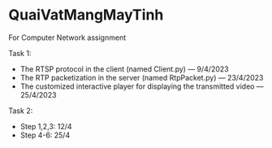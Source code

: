 # QuaiVatMangMayTinh
For Computer Network assignment

Task 1:
- The RTSP protocol in the client (named Client.py) — 9/4/2023
- The RTP packetization in the server (named RtpPacket.py) — 23/4/2023
- The customized interactive player for displaying the transmitted video — 25/4/2023

Task 2:
- Step 1,2,3: 12/4
- Step 4-6: 25/4
